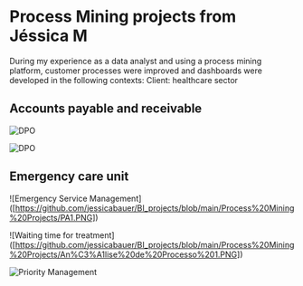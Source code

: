 # Process Mining projects from Jéssica M 

During my experience as a data analyst and using a process mining platform, customer processes were improved and dashboards were developed in the following contexts:
Client: healthcare sector

## Accounts payable and receivable
![DPO]([https://github.com/jessicabauer/BI_projects/blob/main/Process%20Mining%20Projects/An%C3%A1lise%20DPO.PNG])

![DPO]([https://github.com/jessicabauer/BI_projects/blob/main/Process%20Mining%20Projects/An%C3%A1lise%20DPO%20-%202.PNG])


## Emergency care unit  
![Emergency Service Management] ([https://github.com/jessicabauer/BI_projects/blob/main/Process%20Mining%20Projects/PA1.PNG])

![Waiting time for treatment] ([https://github.com/jessicabauer/BI_projects/blob/main/Process%20Mining%20Projects/An%C3%A1lise%20de%20Processo%201.PNG])

![Priority Management]([https://github.com/jessicabauer/BI_projects/blob/main/Process%20Mining%20Projects/Gest%C3%A3o%20de%20Protocolos.PNG])
